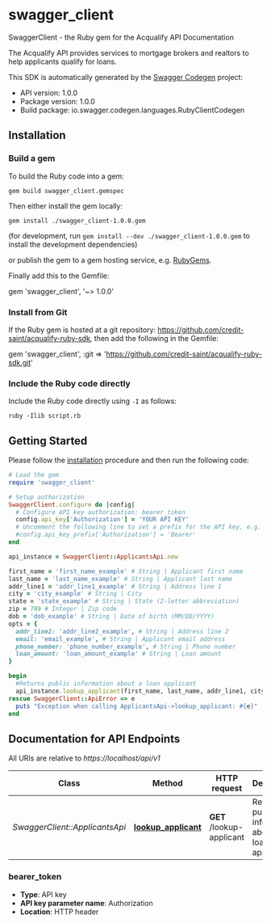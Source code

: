 # swagger_client

SwaggerClient - the Ruby gem for the Acqualify API Documentation

The Acqualify API provides services to mortgage brokers and realtors to help applicants qualify for loans.

This SDK is automatically generated by the [Swagger Codegen](https://github.com/swagger-api/swagger-codegen) project:

- API version: 1.0.0
- Package version: 1.0.0
- Build package: io.swagger.codegen.languages.RubyClientCodegen

## Installation

### Build a gem

To build the Ruby code into a gem:

```shell
gem build swagger_client.gemspec
```

Then either install the gem locally:

```shell
gem install ./swagger_client-1.0.0.gem
```
(for development, run `gem install --dev ./swagger_client-1.0.0.gem` to install the development dependencies)

or publish the gem to a gem hosting service, e.g. [RubyGems](https://rubygems.org/).

Finally add this to the Gemfile:

gem 'swagger_client', '~> 1.0.0'

### Install from Git

If the Ruby gem is hosted at a git repository: https://github.com/credit-saint/acqualify-ruby-sdk, then add the following in the Gemfile:

gem 'swagger_client', :git => 'https://github.com/credit-saint/acqualify-ruby-sdk.git'

### Include the Ruby code directly

Include the Ruby code directly using `-I` as follows:

```shell
ruby -Ilib script.rb
```

## Getting Started

Please follow the [installation](#installation) procedure and then run the following code:
```ruby
# Load the gem
require 'swagger_client'

# Setup authorization
SwaggerClient.configure do |config|
  # Configure API key authorization: bearer_token
  config.api_key['Authorization'] = 'YOUR API KEY'
  # Uncomment the following line to set a prefix for the API key, e.g. 'Bearer' (defaults to nil)
  #config.api_key_prefix['Authorization'] = 'Bearer'
end

api_instance = SwaggerClient::ApplicantsApi.new

first_name = 'first_name_example' # String | Applicant first name
last_name = 'last_name_example' # String | Applicant last name
addr_line1 = 'addr_line1_example' # String | Address line 1
city = 'city_example' # String | City
state = 'state_example' # String | State (2-letter abbreviation)
zip = 789 # Integer | Zip code
dob = 'dob_example' # String | Date of birth (MM/DD/YYYY)
opts = { 
  addr_line2: 'addr_line2_example', # String | Address line 2
  email: 'email_example', # String | Applicant email address
  phone_number: 'phone_number_example', # String | Phone number
  loan_amount: 'loan_amount_example' # String | Loan amount
}

begin
  #Returns public information about a loan applicant
  api_instance.lookup_applicant(first_name, last_name, addr_line1, city, state, zip, dob, opts)
rescue SwaggerClient::ApiError => e
  puts "Exception when calling ApplicantsApi->lookup_applicant: #{e}"
end

```

## Documentation for API Endpoints

All URIs are relative to *https://localhost/api/v1*

Class | Method | HTTP request | Description
------------ | ------------- | ------------- | -------------
*SwaggerClient::ApplicantsApi* | [**lookup_applicant**](docs/ApplicantsApi.md#lookup_applicant) | **GET** /lookup-applicant | Returns public information about a loan applicant


### bearer_token

- **Type**: API key
- **API key parameter name**: Authorization
- **Location**: HTTP header

